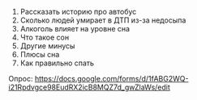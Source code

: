 1. Рассказать историю про автобус
2. Сколько людей умирает в ДТП из-за недосыпа
3. Алкоголь влияет на уровне сна
4. Что такое сон
5. Другие минусы
6. Плюсы сна
7. Как правильно спать

Опрос:
https://docs.google.com/forms/d/1fABG2WQ-i21Rpdvgce98EudRX2icB8MQZ7d_gwZlaWs/edit